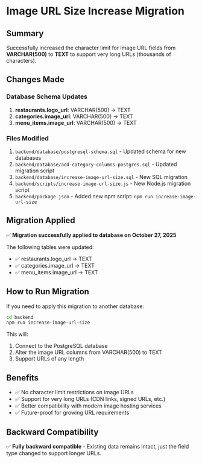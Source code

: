 # Image URL Size Increase Migration

## Summary
Successfully increased the character limit for image URL fields from **VARCHAR(500)** to **TEXT** to support very long URLs (thousands of characters).

## Changes Made

### Database Schema Updates
1. **restaurants.logo_url**: VARCHAR(500) → TEXT
2. **categories.image_url**: VARCHAR(500) → TEXT  
3. **menu_items.image_url**: VARCHAR(500) → TEXT

### Files Modified
1. `backend/database/postgresql-schema.sql` - Updated schema for new databases
2. `backend/database/add-category-columns-postgres.sql` - Updated migration script
3. `backend/database/increase-image-url-size.sql` - New SQL migration
4. `backend/scripts/increase-image-url-size.js` - New Node.js migration script
5. `backend/package.json` - Added new npm script: `npm run increase-image-url-size`

## Migration Applied
✅ **Migration successfully applied to database on October 27, 2025**

The following tables were updated:
- ✅ restaurants.logo_url → TEXT
- ✅ categories.image_url → TEXT  
- ✅ menu_items.image_url → TEXT

## How to Run Migration

If you need to apply this migration to another database:

```bash
cd backend
npm run increase-image-url-size
```

This will:
1. Connect to the PostgreSQL database
2. Alter the image URL columns from VARCHAR(500) to TEXT
3. Support URLs of any length

## Benefits
- ✅ No character limit restrictions on image URLs
- ✅ Support for very long URLs (CDN links, signed URLs, etc.)
- ✅ Better compatibility with modern image hosting services
- ✅ Future-proof for growing URL requirements

## Backward Compatibility
✅ **Fully backward compatible** - Existing data remains intact, just the field type changed to support longer URLs.


